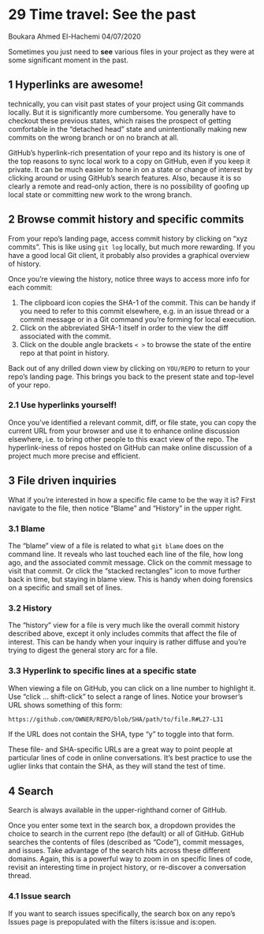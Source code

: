 29 Time travel: See the past
================
Boukara Ahmed El-Hachemi
04/07/2020

Sometimes you just need to **see** various files in your project as they
were at some significant moment in the past.

## 1 Hyperlinks are awesome\!

technically, you can visit past states of your project using Git
commands locally. But it is significantly more cumbersome. You generally
have to checkout these previous states, which raises the prospect of
getting comfortable in the “detached head” state and unintentionally
making new commits on the wrong branch or on no branch at all.

GitHub’s hyperlink-rich presentation of your repo and its history is one
of the top reasons to sync local work to a copy on GitHub, even if you
keep it private. It can be much easier to hone in on a state or change
of interest by clicking around or using GitHub’s search features. Also,
because it is so clearly a remote and read-only action, there is no
possibility of goofing up local state or committing new work to the
wrong branch.

## 2 Browse commit history and specific commits

From your repo’s landing page, access commit history by clicking on “xyz
commits”. This is like using `git log` locally, but much more rewarding.
If you have a good local Git client, it probably also provides a
graphical overview of history.

Once you’re viewing the history, notice three ways to access more info
for each commit:

1.  The clipboard icon copies the SHA-1 of the commit. This can be handy
    if you need to refer to this commit elsewhere, e.g. in an issue
    thread or a commit message or in a Git command you’re forming for
    local execution.  
2.  Click on the abbreviated SHA-1 itself in order to the view the diff
    associated with the commit.  
3.  Click on the double angle brackets `< >` to browse the state of the
    entire repo at that point in history.

Back out of any drilled down view by clicking on `YOU/REPO` to return to
your repo’s landing page. This brings you back to the present state and
top-level of your repo.

### 2.1 Use hyperlinks yourself\!

Once you’ve identified a relevant commit, diff, or file state, you can
copy the current URL from your browser and use it to enhance online
discussion elsewhere, i.e. to bring other people to this exact view of
the repo. The hyperlink-iness of repos hosted on GitHub can make online
discussion of a project much more precise and efficient.

## 3 File driven inquiries

What if you’re interested in how a specific file came to be the way it
is? First navigate to the file, then notice “Blame” and “History” in the
upper right.

### 3.1 Blame

The “blame” view of a file is related to what `git blame` does on the
command line. It reveals who last touched each line of the file, how
long ago, and the associated commit message. Click on the commit message
to visit that commit. Or click the “stacked rectangles” icon to move
further back in time, but staying in blame view. This is handy when
doing forensics on a specific and small set of lines.

### 3.2 History

The “history” view for a file is very much like the overall commit
history described above, except it only includes commits that affect the
file of interest. This can be handy when your inquiry is rather diffuse
and you’re trying to digest the general story arc for a file.

### 3.3 Hyperlink to specific lines at a specific state

When viewing a file on GitHub, you can click on a line number to
highlight it. Use “click … shift-click” to select a range of lines.
Notice your browser’s URL shows something of this form:

``` bash
https://github.com/OWNER/REPO/blob/SHA/path/to/file.R#L27-L31
```

If the URL does not contain the SHA, type “y” to toggle into that form.

These file- and SHA-specific URLs are a great way to point people at
particular lines of code in online conversations. It’s best practice to
use the uglier links that contain the SHA, as they will stand the test
of time.

## 4 Search

Search is always available in the upper-righthand corner of GitHub.

Once you enter some text in the search box, a dropdown provides the
choice to search in the current repo (the default) or all of GitHub.
GitHub searches the contents of files (described as “Code”), commit
messages, and issues. Take advantage of the search hits across these
different domains. Again, this is a powerful way to zoom in on specific
lines of code, revisit an interesting time in project history, or
re-discover a conversation thread.

### 4.1 Issue search

If you want to search issues specifically, the search box on any repo’s
Issues page is prepopulated with the filters is:issue and is:open.
